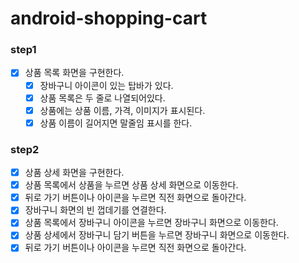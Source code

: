 # android-shopping-cart

### step1

- [x] 상품 목록 화면을 구현한다.
    - [x] 장바구니 아이콘이 있는 탑바가 있다.
    - [x] 상품 목록은 두 줄로 나열되어있다.
    - [x] 상품에는 상품 이름, 가격, 이미지가 표시된다.
    - [x] 상품 이름이 길어지면 말줄임 표시를 한다.

### step2

- [x] 상품 상세 화면을 구현한다.
- [x] 상품 목록에서 상품을 누르면 상품 상세 화면으로 이동한다.
- [x] 뒤로 가기 버튼이나 아이콘을 누르면 직전 화면으로 돌아간다.
- [x] 장바구니 화면의 빈 껍데기를 연결한다.
- [x] 상품 목록에서 장바구니 아이콘을 누르면 장바구니 화면으로 이동한다.
- [x] 상품 상세에서 장바구니 담기 버튼을 누르면 장바구니 화면으로 이동한다.
- [x] 뒤로 가기 버튼이나 아이콘을 누르면 직전 화면으로 돌아간다.